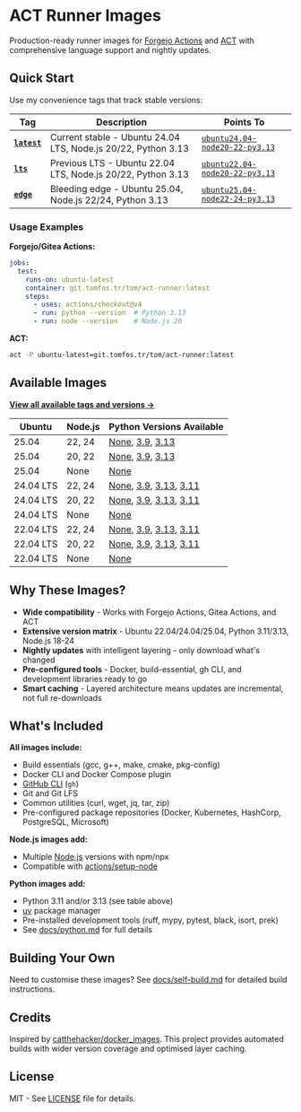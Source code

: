 # ACT Runner Images

Production-ready runner images for [Forgejo Actions](https://forgejo.org/docs/latest/user/actions/)
and [ACT](https://github.com/nektos/act) with comprehensive language support and nightly updates.

## Quick Start

Use my convenience tags that track stable versions:

| Tag | Description | Points To |
|-----|-------------|-----------|
| **[`latest`](https://git.tomfos.tr/tom/-/packages/container/act-runner/latest)** | Current stable - Ubuntu 24.04 LTS, Node.js 20/22, Python 3.13 | [`ubuntu24.04-node20-22-py3.13`](https://git.tomfos.tr/tom/-/packages/container/act-runner/ubuntu24.04-node20-22-py3.13) |
| **[`lts`](https://git.tomfos.tr/tom/-/packages/container/act-runner/lts)** | Previous LTS - Ubuntu 22.04 LTS, Node.js 20/22, Python 3.13 | [`ubuntu22.04-node20-22-py3.13`](https://git.tomfos.tr/tom/-/packages/container/act-runner/ubuntu22.04-node20-22-py3.13) |
| **[`edge`](https://git.tomfos.tr/tom/-/packages/container/act-runner/edge)** | Bleeding edge - Ubuntu 25.04, Node.js 22/24, Python 3.13 | [`ubuntu25.04-node22-24-py3.13`](https://git.tomfos.tr/tom/-/packages/container/act-runner/ubuntu25.04-node22-24-py3.13) |

### Usage Examples

**Forgejo/Gitea Actions:**

```yaml
jobs:
  test:
    runs-on: ubuntu-latest
    container: git.tomfos.tr/tom/act-runner:latest
    steps:
      - uses: actions/checkout@v4
      - run: python --version  # Python 3.13
      - run: node --version    # Node.js 20
```

**ACT:**

```bash
act -P ubuntu-latest=git.tomfos.tr/tom/act-runner:latest
```

## Available Images

**[View all available tags and versions →](https://git.tomfos.tr/tom/-/packages/container/act-runner/versions)**

| Ubuntu | Node.js | Python Versions Available |
|--------|---------|---------------------------|
| 25.04 | 22, 24 | [None](https://git.tomfos.tr/tom/-/packages/container/act-runner/ubuntu25.04-node22-24), [3.9](https://git.tomfos.tr/tom/-/packages/container/act-runner/ubuntu25.04-node22-24-py3.9), [3.13](https://git.tomfos.tr/tom/-/packages/container/act-runner/ubuntu25.04-node22-24-py3.13) |
| 25.04 | 20, 22 | [None](https://git.tomfos.tr/tom/-/packages/container/act-runner/ubuntu25.04-node20-22), [3.9](https://git.tomfos.tr/tom/-/packages/container/act-runner/ubuntu25.04-node20-22-py3.9), [3.13](https://git.tomfos.tr/tom/-/packages/container/act-runner/ubuntu25.04-node20-22-py3.13) |
| 25.04 | None | [None](https://git.tomfos.tr/tom/-/packages/container/act-runner/ubuntu25.04-base) |
| 24.04 LTS | 22, 24 | [None](https://git.tomfos.tr/tom/-/packages/container/act-runner/ubuntu24.04-node22-24), [3.9](https://git.tomfos.tr/tom/-/packages/container/act-runner/ubuntu24.04-node22-24-py3.9), [3.13](https://git.tomfos.tr/tom/-/packages/container/act-runner/ubuntu24.04-node22-24-py3.13), [3.11](https://git.tomfos.tr/tom/-/packages/container/act-runner/ubuntu24.04-node22-24-py3.11) |
| 24.04 LTS | 20, 22 | [None](https://git.tomfos.tr/tom/-/packages/container/act-runner/ubuntu24.04-node20-22), [3.9](https://git.tomfos.tr/tom/-/packages/container/act-runner/ubuntu24.04-node20-22-py3.9), [3.13](https://git.tomfos.tr/tom/-/packages/container/act-runner/ubuntu24.04-node20-22-py3.13), [3.11](https://git.tomfos.tr/tom/-/packages/container/act-runner/ubuntu24.04-node20-22-py3.11) |
| 24.04 LTS | None | [None](https://git.tomfos.tr/tom/-/packages/container/act-runner/ubuntu24.04-base) |
| 22.04 LTS | 22, 24 | [None](https://git.tomfos.tr/tom/-/packages/container/act-runner/ubuntu22.04-node22-24), [3.9](https://git.tomfos.tr/tom/-/packages/container/act-runner/ubuntu22.04-node22-24-py3.9), [3.13](https://git.tomfos.tr/tom/-/packages/container/act-runner/ubuntu22.04-node22-24-py3.13), [3.11](https://git.tomfos.tr/tom/-/packages/container/act-runner/ubuntu22.04-node22-24-py3.11) |
| 22.04 LTS | 20, 22 | [None](https://git.tomfos.tr/tom/-/packages/container/act-runner/ubuntu22.04-node20-22), [3.9](https://git.tomfos.tr/tom/-/packages/container/act-runner/ubuntu22.04-node20-22-py3.9), [3.13](https://git.tomfos.tr/tom/-/packages/container/act-runner/ubuntu22.04-node20-22-py3.13), [3.11](https://git.tomfos.tr/tom/-/packages/container/act-runner/ubuntu22.04-node20-22-py3.11) |
| 22.04 LTS | None | [None](https://git.tomfos.tr/tom/-/packages/container/act-runner/ubuntu22.04-base) |

## Why These Images?

- **Wide compatibility** - Works with Forgejo Actions, Gitea Actions, and ACT
- **Extensive version matrix** - Ubuntu 22.04/24.04/25.04, Python 3.11/3.13, Node.js 18-24
- **Nightly updates** with intelligent layering - only download what's changed
- **Pre-configured tools** - Docker, build-essential, gh CLI, and development libraries ready to go
- **Smart caching** - Layered architecture means updates are incremental, not full re-downloads

## What's Included

**All images include:**

- Build essentials (gcc, g++, make, cmake, pkg-config)
- Docker CLI and Docker Compose plugin
- [GitHub CLI](https://cli.github.com/manual/) (`gh`)
- Git and Git LFS
- Common utilities (curl, wget, jq, tar, zip)
- Pre-configured package repositories (Docker, Kubernetes, HashCorp, PostgreSQL, Microsoft)

**Node.js images add:**

- Multiple [Node.js](https://nodejs.org/) versions with npm/npx
- Compatible with [actions/setup-node](https://github.com/actions/setup-node)

**Python images add:**

- Python 3.11 and/or 3.13 (see table above)
- [uv](https://docs.astral.sh/uv/) package manager
- Pre-installed development tools (ruff, mypy, pytest, black, isort, prek)
- See [docs/python.md](docs/python.md) for full details

## Building Your Own

Need to customise these images? See [docs/self-build.md](docs/self-build.md) for detailed build instructions.

## Credits

Inspired by [catthehacker/docker_images](https://github.com/catthehacker/docker_images). This
project provides automated builds with wider version coverage and optimised layer caching.

## License

MIT - See [LICENSE](LICENSE) file for details.
